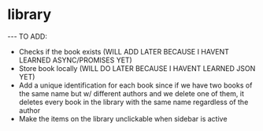 # library

--- TO ADD:
* Checks if the book exists (WILL ADD LATER BECAUSE I HAVENT LEARNED ASYNC/PROMISES YET)
* Store book locally (WILL DO LATER BECAUSE I HAVENT LEARNED JSON YET)
* Add a unique identification for each book since if we have two books of the same name but w/ different authors and we delete one of them, it deletes every book in the library with the same name regardless of the author
* Make the items on the library unclickable when sidebar is active
